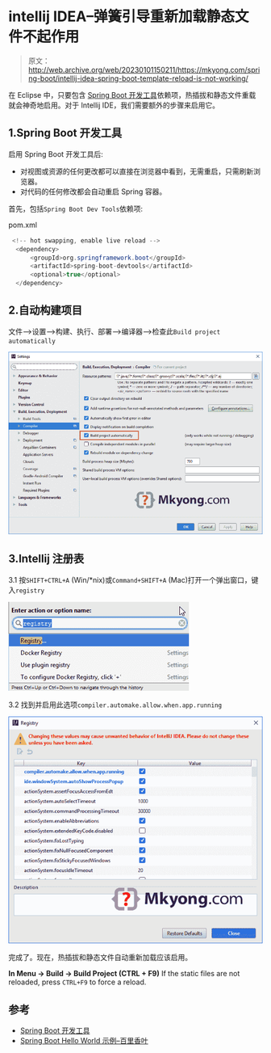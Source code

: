 # intellij IDEA–弹簧引导重新加载静态文件不起作用

> 原文：<http://web.archive.org/web/20230101150211/https://mkyong.com/spring-boot/intellij-idea-spring-boot-template-reload-is-not-working/>

在 Eclipse 中，只要包含 [Spring Boot 开发工具](http://web.archive.org/web/20220827143757/https://docs.spring.io/spring-boot/docs/current/reference/html/using-boot-devtools.html)依赖项，热插拔和静态文件重载就会神奇地启用。对于 Intellij IDE，我们需要额外的步骤来启用它。

## 1.Spring Boot 开发工具

启用 Spring Boot 开发工具后:

*   对视图或资源的任何更改都可以直接在浏览器中看到，无需重启，只需刷新浏览器。
*   对代码的任何修改都会自动重启 Spring 容器。

首先，包括`Spring Boot Dev Tools`依赖项:

pom.xml

```java
 <!-- hot swapping, enable live reload -->
  <dependency>
      <groupId>org.springframework.boot</groupId>
      <artifactId>spring-boot-devtools</artifactId>
      <optional>true</optional>
  </dependency> 
```

## 2.自动构建项目

文件–>设置–>构建、执行、部署–>编译器–>检查此`Build project automatically`

![](img/26823bf63b2a74def760ea2781d9b73a.png)

## 3.Intellij 注册表

3.1 按`SHIFT+CTRL+A` (Win/*nix)或`Command+SHIFT+A` (Mac)打开一个弹出窗口，键入`registry`

![](img/abb47327209db9924753999a14bbf111.png)

3.2 找到并启用此选项`compiler.automake.allow.when.app.running`

![](img/68abdb306bebd10897da4be440e71724.png)

完成了。现在，热插拔和静态文件自动重新加载应该启用。

**In Menu -> Build -> Build Project (CTRL + F9)**
If the static files are not reloaded, press `CTRL+F9` to force a reload.

## 参考

*   [Spring Boot 开发工具](http://web.archive.org/web/20220827143757/https://docs.spring.io/spring-boot/docs/current/reference/html/using-boot-devtools.html)
*   [Spring Boot Hello World 示例–百里香叶](http://web.archive.org/web/20220827143757/https://www.mkyong.com/spring-boot/spring-boot-hello-world-example-thymeleaf/)

<input type="hidden" id="mkyong-current-postId" value="14247">